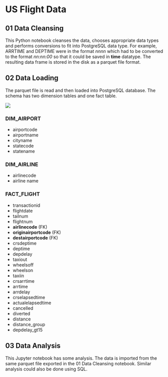 # US Flight Data
## 01 Data Cleansing
This Python notebook cleanses the data, chooses appropriate data types and performs conversions to fit into PostgreSQL data type. For example, ARRTIME and DEPTIME were in the format _nnnn_ which had to be converted to the format _nn:nn:00_ so that it could be saved in **time** datatype.
The resulting data frame is stored in the disk as a parquet file format.

## 02 Data Loading
The parquet file is read and then loaded into PostgreSQL database. The schema has two dimension tables and one fact table.

![](&&&SFLOCALFILEPATH&&&star.png)


### DIM_AIRPORT
* airportcode
* airportname
* cityname
* statecode
* statename

### DIM_AIRLINE
* airlinecode
* airline name

### FACT_FLIGHT
* transactionid
* flightdate
* tailnum
* flightnum
* **airlinecode** (FK)
* **originairportcode** (FK)
* **destairportcode** (FK)
* crsdeptime
* deptime
* depdelay
* taxiout
* wheelsoff
* wheelson
* taxiin
* crsarrtime
* arrtime
* arrdelay
* crselapsedtime
* actualelapsedtime
* cancelled
* diverted
* distance
* distance_group
* depdelay_gt15

## 03 Data Analysis
This Jupyter notebook has some analysis. The data is imported from the same  parquet file exported in the 01 Data Cleansing notebook. Similar analysis could also be done using SQL.